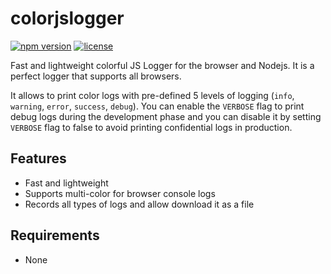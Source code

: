 # colorjslogger

[![npm version](https://badge.fury.io/js/colorjslogger.svg)](https://www.npmjs.com/package/colorjslogger)
[![license](https://img.shields.io/npm/l/colorjslogger)](https://github.com/suhaibjanjua/colorjslogger/blob/master/LICENSE.md)

Fast and lightweight colorful JS Logger for the browser and Nodejs. It is a perfect logger that supports all browsers.

It allows to print color logs with pre-defined 5 levels of logging (`info`, `warning`, `error`, `success`, `debug`). You can enable the `VERBOSE` flag to print debug logs during the development phase and you can disable it by setting `VERBOSE` flag to false to avoid printing confidential logs in production.


## Features

- Fast and lightweight
- Supports multi-color for browser console logs
- Records all types of logs and allow download it as a file


## Requirements

- None